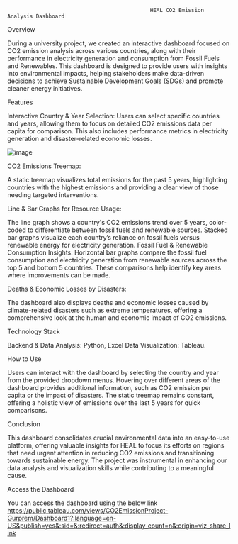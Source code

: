                                                  HEAL CO2 Emission Analysis Dashboard

Overview

During a university project, we created an interactive dashboard focused on CO2 emission analysis across various countries, along with their performance in electricity generation and consumption from Fossil Fuels and Renewables. This dashboard is designed to provide users with insights into environmental impacts, helping stakeholders make data-driven decisions to achieve Sustainable Development Goals (SDGs) and promote cleaner energy initiatives.

Features

Interactive Country & Year Selection:
Users can select specific countries and years, allowing them to focus on detailed CO2 emissions data per capita for comparison. This also includes performance metrics in electricity generation and disaster-related economic losses.

![image](https://github.com/user-attachments/assets/cd630fd9-5569-4e28-9018-583ad902e63f)

CO2 Emissions Treemap:

A static treemap visualizes total emissions for the past 5 years, highlighting countries with the highest emissions and providing a clear view of those needing targeted interventions.

Line & Bar Graphs for Resource Usage:

The line graph shows a country's CO2 emissions trend over 5 years, color-coded to differentiate between fossil fuels and renewable sources.
Stacked bar graphs visualize each country’s reliance on fossil fuels versus renewable energy for electricity generation.
Fossil Fuel & Renewable Consumption Insights:
Horizontal bar graphs compare the fossil fuel consumption and electricity generation from renewable sources across the top 5 and bottom 5 countries. These comparisons help identify key areas where improvements can be made.

Deaths & Economic Losses by Disasters:

The dashboard also displays deaths and economic losses caused by climate-related disasters such as extreme temperatures, offering a comprehensive look at the human and economic impact of CO2 emissions.

Technology Stack

Backend & Data Analysis: Python, Excel
Data Visualization: Tableau.

How to Use

Users can interact with the dashboard by selecting the country and year from the provided dropdown menus. Hovering over different areas of the dashboard provides additional information, such as CO2 emission per capita or the impact of disasters. The static treemap remains constant, offering a holistic view of emissions over the last 5 years for quick comparisons.

Conclusion

This dashboard consolidates crucial environmental data into an easy-to-use platform, offering valuable insights for HEAL to focus its efforts on regions that need urgent attention in reducing CO2 emissions and transitioning towards sustainable energy. The project was instrumental in enhancing our data analysis and visualization skills while contributing to a meaningful cause.

Access the Dashboard

You can access the dashboard using the below link
https://public.tableau.com/views/CO2EmissionProject-Gurprem/Dashboard1?:language=en-US&publish=yes&:sid=&:redirect=auth&:display_count=n&:origin=viz_share_link
